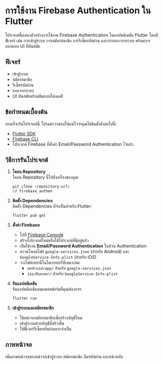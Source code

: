# การใช้งาน Firebase Authentication ใน Flutter

โปรเจกต์นี้แสดงตัวอย่างการใช้งาน Firebase Authentication ในแอปพลิเคชัน Flutter โดยมีฟีเจอร์ เช่น การเข้าสู่ระบบ การสมัครสมาชิก การรีเซ็ตรหัสผ่าน และการออกจากระบบ พร้อมการออกแบบ UI ที่ทันสมัย

## ฟีเจอร์

- เข้าสู่ระบบ
- สมัครสมาชิก
- รีเซ็ตรหัสผ่าน
- ออกจากระบบ
- UI ทันสมัยพร้อมธีมแบบไล่เฉดสี

## ข้อกำหนดเบื้องต้น

ก่อนที่จะรันโปรเจกต์นี้ โปรดตรวจสอบให้แน่ใจว่าคุณได้ติดตั้งสิ่งต่อไปนี้:

- [Flutter SDK](https://docs.flutter.dev/get-started/install)
- [Firebase CLI](https://firebase.google.com/docs/cli)
- โปรเจกต์ Firebase ที่ตั้งค่า Email/Password Authentication ไว้แล้ว

## วิธีการรันโปรเจกต์

1. **โคลน Repository**  
   โคลน Repository นี้ไปยังเครื่องของคุณ:
   ```bash
   git clone <repository-url>
   cd firebase_authen
   ```

2. **ติดตั้ง Dependencies**  
   ติดตั้ง Dependencies ที่จำเป็นสำหรับ Flutter:
   ```bash
   flutter pub get
   ```

3. **ตั้งค่า Firebase**  
   - ไปที่ [Firebase Console](https://console.firebase.google.com/)
   - สร้างโปรเจกต์ใหม่หรือใช้โปรเจกต์ที่มีอยู่แล้ว
   - เปิดใช้งาน **Email/Password Authentication** ในส่วน Authentication
   - ดาวน์โหลดไฟล์ `google-services.json` (สำหรับ Android) และ `GoogleService-Info.plist` (สำหรับ iOS)
   - วางไฟล์เหล่านี้ในไดเรกทอรีที่เหมาะสม:
     - `android/app/` สำหรับ `google-services.json`
     - `ios/Runner/` สำหรับ `GoogleService-Info.plist`

4. **รันแอปพลิเคชัน**  
   รันแอปพลิเคชันบนแพลตฟอร์มที่คุณต้องการ:
   ```bash
   flutter run
   ```

5. **เข้าสู่ระบบและสมัครสมาชิก**  
   - ใช้หน้าจอสมัครสมาชิกเพื่อสร้างบัญชีใหม่
   - เข้าสู่ระบบด้วยบัญชีที่สร้างขึ้น
   - ใช้ฟีเจอร์รีเซ็ตรหัสผ่านหากจำเป็น

## ภาพหน้าจอ

เพิ่มภาพหน้าจอของหน้าจอเข้าสู่ระบบ สมัครสมาชิก ลืมรหัสผ่าน และหน้าหลัก

